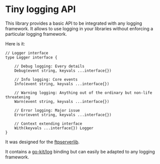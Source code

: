 # Tiny logging API

This library provides a basic API to be integrated with any logging framework. It
allows to use logging in your libraries without enforcing a particular logging
framework.

Here is it:
```golang
// Logger interface
type Logger interface {

	// Debug logging: Every details
	Debug(event string, keyvals ...interface{})

	// Info logging: Core events
	Info(event string, keyvals ...interface{})

	// Warning logging: Anything out of the ordinary but non-life threatening
	Warn(event string, keyvals ...interface{})

	// Error logging: Major issue
	Error(event string, keyvals ...interface{})

	// Context extending interface
	With(keyvals ...interface{}) Logger
}
```

It was designed for the [ftpserverlib](https://github.com/fclairamb/ftpserverlib).

It contains a [go-kit/log](https://github.com/go-kit/log) binding but can easily be 
adapted to any logging framework.
